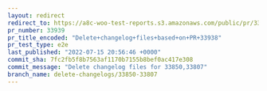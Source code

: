 ```yaml
---
layout: redirect
redirect_to: https://a8c-woo-test-reports.s3.amazonaws.com/public/pr/33939/e2e/index.html
pr_number: 33939
pr_title_encoded: "Delete+changelog+files+based+on+PR+33938"
pr_test_type: e2e
last_published: "2022-07-15 20:56:46 +0000"
commit_sha: 7fc2fb5f8b7563af1170b7155b8bef0ac417e308
commit_message: "Delete changelog files for 33850,33807"
branch_name: delete-changelogs/33850-33807
---
```

